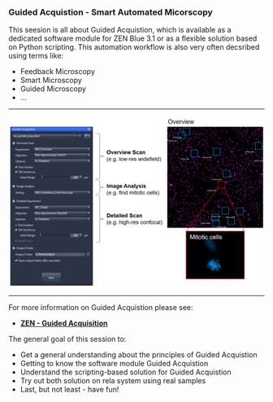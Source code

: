 ### Guided Acquistion - Smart Automated Micorscopy

This seesion is all about Guided Acquistion, which is available as a dedicated software module for ZEN Blue 3.1
or as a flexible solution based on Python scripting. This automation workflow is also very often decsribed using terms like:

* Feedback Microscopy
* Smart Microscopy
* Guided Microscopy
* ...

***

![ZEN Blue Software Module - Guided Acquisition](Guided_Acquisition_ZEN31_overview.png)

***

For more information on Guided Acquistion please see:

* **[ZEN - Guided Acquisition](https://github.com/zeiss-microscopy/OAD/tree/master/Guided_Acquisition)**

The general goal of this session to:

* Get a general understanding about the principles of Guided Acquistion
* Getting to know the software module Guided Acquistion
* Understand the scripting-based solution for Guided Acquistion
* Try out both solution on rela system using real samples
* Last, but not least - have fun!
